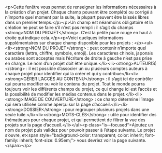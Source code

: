 &lt;p&gt;Cette fenêtre vous permet de renseigner les informations nécessaires à la création d’un projet. Chaque champ pouvant être complété ou corrigé à n’importe quel moment par la suite, la plupart peuvent être laissés libres dans un premier temps.&lt;&#x2F;p&gt;&lt;p&gt;Un champ est néanmoins obligatoire et la création ne peut se faire s’il n’est pas rempli : il s’agit du champs &lt;strong&gt;NOM DU PROJET&lt;&#x2F;strong&gt;. C’est la petite puce rouge en haut à droite qui indique cela.&lt;&#x2F;p&gt;&lt;p&gt;Voici quelques informations supplémentaires sur chaque champ disponible pour les projets : &lt;&#x2F;p&gt;&lt;ul&gt;&lt;li&gt;&lt;strong&gt;NOM DU PROJET&lt;&#x2F;strong&gt; : peut contenir n’importe quel caractère (lettre, chiffre, symbole, emoji). Les caractères chinois, japonais ou arabes sont acceptés mais l’écriture de droite à gauche n’est pas prise en charge. Le nom d’un projet doit être unique.&lt;&#x2F;li&gt;&lt;li&gt;&lt;strong&gt;AUTEUR(S)&lt;&#x2F;strong&gt; : il est possible d’associer un ou plusieurs comptes auteurs à chaque projet pour identifier qui la créer et qui y contribue&lt;&#x2F;li&gt;&lt;li&gt;&lt;strong&gt;GÉRER L’ACCÈS AU CONTENU&lt;&#x2F;strong&gt; : il s’agit ici de contrôler qui pourra modifier ou voir le contenu du projet. Tout le monde pourra toujours voir les différents champs du projet, ce qui change ici est l’accès et la possibilité de modifier les médias contenus dans le projet.&lt;&#x2F;li&gt;&lt;li&gt;&lt;strong&gt;IMAGE DE COUVERTURE&lt;&#x2F;strong&gt; : ce champ détermine l’image qui sera utilisée comme aperçu sur la page d’accueil.&lt;&#x2F;li&gt;&lt;li&gt;&lt;strong&gt;DOSSIER&lt;&#x2F;strong&gt; : pour regrouper plusieurs projets dans une seule tuile.&lt;&#x2F;li&gt;&lt;li&gt;&lt;strong&gt;MOTS-CLÉS&lt;&#x2F;strong&gt; : utile pour identifier des thématiques pour chaque projet, et qui permettent de filtrer la vue des projets sur la page d’accueil.&lt;&#x2F;li&gt;&lt;&#x2F;ul&gt;&lt;p class=&quot;is--focused&quot;&gt;Ajoutez un nom de projet puis validez pour pouvoir passer à l’étape suivante. Le projet s’ouvre, et&lt;span style=&quot;background-color: transparent; color: inherit; font-family: inherit; font-size: 0.95em;&quot;&gt; vous devriez voir la page suivante.&lt;&#x2F;span&gt;&lt;&#x2F;p&gt;